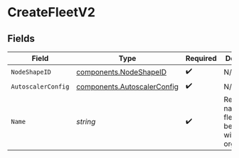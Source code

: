 # CreateFleetV2


## Fields

| Field                                                                      | Type                                                                       | Required                                                                   | Description                                                                | Example                                                                    |
| -------------------------------------------------------------------------- | -------------------------------------------------------------------------- | -------------------------------------------------------------------------- | -------------------------------------------------------------------------- | -------------------------------------------------------------------------- |
| `NodeShapeID`                                                              | [components.NodeShapeID](../../models/components/nodeshapeid.md)           | :heavy_check_mark:                                                         | N/A                                                                        |                                                                            |
| `AutoscalerConfig`                                                         | [components.AutoscalerConfig](../../models/components/autoscalerconfig.md) | :heavy_check_mark:                                                         | N/A                                                                        |                                                                            |
| `Name`                                                                     | *string*                                                                   | :heavy_check_mark:                                                         | Readable name for a fleet. Must be unique within an organization.          | production                                                                 |